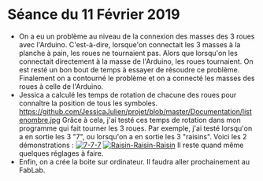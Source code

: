 # Séance du 11 Février 2019

* On a eu un problème au niveau de la connexion des masses des 3 roues avec l'Arduino. C'est-à-dire, lorsque'on connectait les 3 masses à la planche à pain, les roues ne tournaient pas. Alors que lorsqu'on les connectait directement à la masse de l'Arduino, les roues tournaient. On est resté un bon bout de temps à essayer de résoudre ce problème. Finalement on a contourné le problème et on a connecté les masses des roues à celle de l'Arduino.
* Jessica a calculé les temps de rotation de chacune des roues pour connaître la position de tous les symboles.
https://github.com/JessicaJulien/projet/blob/master/Documentation/listenombre.jpg
Grâce à cela, j'ai testé ces temps de rotation dans mon programme qui fait tourner les 3 roues. Par exemple, j'ai testé lorsqu'on a en sortie les 3 "7", ou lorsqu'on a en sortie les 3 "raisins". Voici les 2 démonstrations :
<a href="https://www.youtube.com/watch?v=hIYS1Q9AfLY"><img src="https://i.ytimg.com/vi/hIYS1Q9AfLY/hqdefault.jpg?sqp=-oaymwEZCNACELwBSFXyq4qpAwsIARUAAIhCGAFwAQ==&rs=AOn4CLD839VTof5GvyCxRzwtPRlRxC0Oog" alt="7-7-7" /></a>
<a href="https://www.youtube.com/watch?v=Uk79yvcRZg8"><img src="https://i.ytimg.com/vi/Uk79yvcRZg8/hqdefault.jpg?sqp=-oaymwEZCNACELwBSFXyq4qpAwsIARUAAIhCGAFwAQ==&rs=AOn4CLCxoKbxUOYR9fh6XcESbkL60bBGUQ" alt="Raisin-Raisin-Raisin" /></a>
Il reste quand même quelques réglages à faire.
* Enfin, on a crée la boite sur ordinateur. Il faudra aller prochainement au FabLab.
